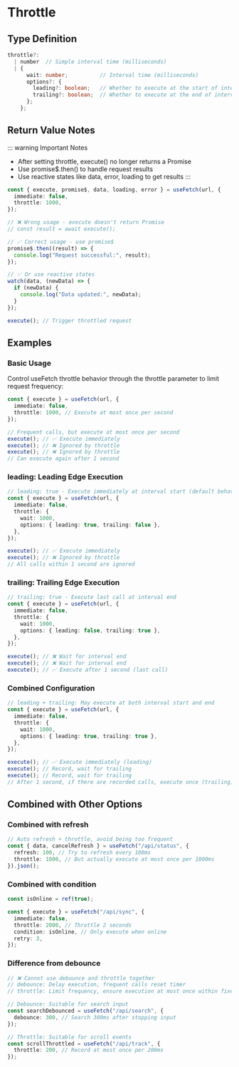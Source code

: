 # Throttle

## Type Definition

```typescript
throttle?:
  | number  // Simple interval time (milliseconds)
  | {
      wait: number;          // Interval time (milliseconds)
      options?: {
        leading?: boolean;   // Whether to execute at the start of interval
        trailing?: boolean;  // Whether to execute at the end of interval
      };
    };
```

## Return Value Notes

::: warning Important Notes

- After setting throttle, execute() no longer returns a Promise
- Use promise$.then() to handle request results
- Use reactive states like data, error, loading to get results
  :::

```ts
const { execute, promise$, data, loading, error } = useFetch(url, {
  immediate: false,
  throttle: 1000,
});

// ❌ Wrong usage - execute doesn't return Promise
// const result = await execute();

// ✅ Correct usage - use promise$
promise$.then((result) => {
  console.log("Request successful:", result);
});

// ✅ Or use reactive states
watch(data, (newData) => {
  if (newData) {
    console.log("Data updated:", newData);
  }
});

execute(); // Trigger throttled request
```

## Examples

### Basic Usage

Control useFetch throttle behavior through the throttle parameter to limit request frequency:

```ts
const { execute } = useFetch(url, {
  immediate: false,
  throttle: 1000, // Execute at most once per second
});

// Frequent calls, but execute at most once per second
execute(); // ✅ Execute immediately
execute(); // ❌ Ignored by throttle
execute(); // ❌ Ignored by throttle
// Can execute again after 1 second
```

### leading: Leading Edge Execution

```ts
// leading: true - Execute immediately at interval start (default behavior)
const { execute } = useFetch(url, {
  immediate: false,
  throttle: {
    wait: 1000,
    options: { leading: true, trailing: false },
  },
});

execute(); // ✅ Execute immediately
execute(); // ❌ Ignored by throttle
// All calls within 1 second are ignored
```

### trailing: Trailing Edge Execution

```ts
// trailing: true - Execute last call at interval end
const { execute } = useFetch(url, {
  immediate: false,
  throttle: {
    wait: 1000,
    options: { leading: false, trailing: true },
  },
});

execute(); // ❌ Wait for interval end
execute(); // ❌ Wait for interval end
execute(); // ✅ Execute after 1 second (last call)
```

### Combined Configuration

```ts
// leading + trailing: May execute at both interval start and end
const { execute } = useFetch(url, {
  immediate: false,
  throttle: {
    wait: 1000,
    options: { leading: true, trailing: true },
  },
});

execute(); // ✅ Execute immediately (leading)
execute(); // Record, wait for trailing
execute(); // Record, wait for trailing
// After 1 second, if there are recorded calls, execute once (trailing)
```

## Combined with Other Options

### Combined with refresh

```ts
// Auto refresh + throttle, avoid being too frequent
const { data, cancelRefresh } = useFetch("/api/status", {
  refresh: 100, // Try to refresh every 100ms
  throttle: 1000, // But actually execute at most once per 1000ms
}).json();
```

### Combined with condition

```ts
const isOnline = ref(true);

const { execute } = useFetch("/api/sync", {
  immediate: false,
  throttle: 2000, // Throttle 2 seconds
  condition: isOnline, // Only execute when online
  retry: 3,
});
```

### Difference from debounce

```ts
// ❌ Cannot use debounce and throttle together
// debounce: Delay execution, frequent calls reset timer
// throttle: Limit frequency, ensure execution at most once within fixed interval

// Debounce: Suitable for search input
const searchDebounced = useFetch("/api/search", {
  debounce: 300, // Search 300ms after stopping input
});

// Throttle: Suitable for scroll events
const scrollThrottled = useFetch("/api/track", {
  throttle: 200, // Record at most once per 200ms
});
```
